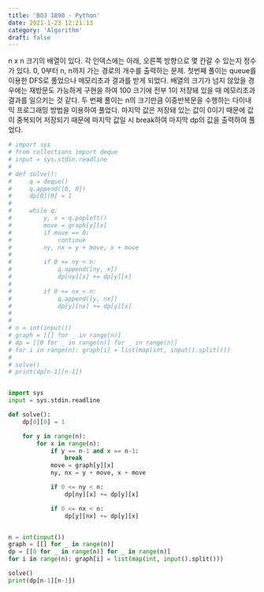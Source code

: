 ```yaml
---
title: 'BOJ 1890 - Python'
date: 2021-1-23 12:21:13
category: 'Algorithm'
draft: false
---
```

n x n 크기의 배열이 있다. 각 인덱스에는 아래, 오른쪽 방향으로 몇 칸갈 수 있는지 정수가 있다. 0, 0부터 n, n까지 가는 경로의 개수를 출력하는 문제. 첫번째 풀이는 queue를 이용한 DFS로 풀었으나 메모리초과 결과를 받게 되었다. 배열의 크기가 넘지 않았을 경우에는 재방문도 가능하게 구현을 하여 100 크기에 전부 1이 저장돼 있을 때 메모리초과 결과를 일으키는 것 같다. 두 번째 풀이는 n의 크기만큼 이중반복문을 수행하는 다이내믹 프로그래밍 방법을 이용하여 풀었다. 마지막 값은 저장돼 있는 값이 0이기 때문에 값이 중복되어 저장되기 때문에 마지막 값일 시 break하여 마지막 dp의 값을 출력하여 풀었다.
```python
# import sys
# from collections import deque
# input = sys.stdin.readline
#
# def solve():
#     q = deque()
#     q.append([0, 0])
#     dp[0][0] = 1
#
#     while q:
#         y, x = q.popleft()
#         move = graph[y][x]
#         if move == 0:
#             continue
#         ny, nx = y + move, x + move
#
#         if 0 <= ny < n:
#             q.append([ny, x])
#             dp[ny][x] += dp[y][x]
#
#         if 0 <= nx < n:
#             q.append([y, nx])
#             dp[y][nx] += dp[y][x]
#
#
# n = int(input())
# graph = [[] for _ in range(n)]
# dp = [[0 for _ in range(n)] for _ in range(n)]
# for i in range(n): graph[i] = list(map(int, input().split()))
#
# solve()
# print(dp[n-1][n-1])


import sys
input = sys.stdin.readline

def solve():
    dp[0][0] = 1

    for y in range(n):
        for x in range(n):
            if y == n-1 and x == n-1:
                break
            move = graph[y][x]
            ny, nx = y + move, x + move

            if 0 <= ny < n:
                dp[ny][x] += dp[y][x]

            if 0 <= nx < n:
                dp[y][nx] += dp[y][x]


n = int(input())
graph = [[] for _ in range(n)]
dp = [[0 for _ in range(n)] for _ in range(n)]
for i in range(n): graph[i] = list(map(int, input().split()))

solve()
print(dp[n-1][n-1])

```